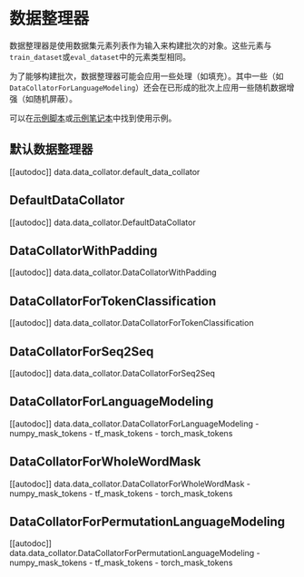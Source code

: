 <!--版权所有2020 HuggingFace团队。保留所有权利。

根据Apache许可证2.0版（"许可证"），您不得使用此文件，除非符合许可证的要求。您可以从以下网址获取许可证的副本：

http://www.apache.org/licenses/LICENSE-2.0

除非适用法律要求或书面同意，根据许可证分发的软件是基于"按原样"的基础上提供的，不附带任何明示或暗示的担保或条件。请参阅许可证中特定的权限和限制条件。

⚠️注意，此文件为Markdown格式，但包含特定于我们的doc-builder（类似于MDX）的语法，可能无法在您的Markdown查看器中正确渲染。-->

# 数据整理器

数据整理器是使用数据集元素列表作为输入来构建批次的对象。这些元素与`train_dataset`或`eval_dataset`中的元素类型相同。

为了能够构建批次，数据整理器可能会应用一些处理（如填充）。其中一些（如`DataCollatorForLanguageModeling`）还会在已形成的批次上应用一些随机数据增强（如随机屏蔽）。

可以在[示例脚本](../examples)或[示例笔记本](../notebooks.md)中找到使用示例。


## 默认数据整理器

[[autodoc]] data.data_collator.default_data_collator

## DefaultDataCollator

[[autodoc]] data.data_collator.DefaultDataCollator

## DataCollatorWithPadding

[[autodoc]] data.data_collator.DataCollatorWithPadding

## DataCollatorForTokenClassification

[[autodoc]] data.data_collator.DataCollatorForTokenClassification

## DataCollatorForSeq2Seq

[[autodoc]] data.data_collator.DataCollatorForSeq2Seq

## DataCollatorForLanguageModeling

[[autodoc]] data.data_collator.DataCollatorForLanguageModeling
    - numpy_mask_tokens
    - tf_mask_tokens
    - torch_mask_tokens

## DataCollatorForWholeWordMask

[[autodoc]] data.data_collator.DataCollatorForWholeWordMask
    - numpy_mask_tokens
    - tf_mask_tokens
    - torch_mask_tokens

## DataCollatorForPermutationLanguageModeling

[[autodoc]] data.data_collator.DataCollatorForPermutationLanguageModeling
    - numpy_mask_tokens
    - tf_mask_tokens
    - torch_mask_tokens